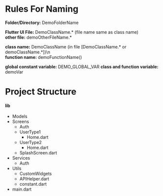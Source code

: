 # **Rules For Naming**

**Folder/Directory:** DemoFolderName

**Flutter UI File:** DemoClassName.\* (file name same as class name)
<br>**other file:** demoOtherFileName.\*

**class name:** DemoClassName (in file [DemoClassName.\* or demoClassName.\*])\n
<br>**function name:** demoFunctionName()

**global constant variable:** DEMO_GLOBAL_VAR
**class and function variable:** demoVar

# Project Structure

#### lib

- Models
- Screens
  - Auth
  - UserType1
    - Home.dart
  - UserType2
    - Home.dart
  - SplashScreen.dart
- Services
  - Auth
- Utils
  - CustomWidgets
  - APIHelper.dart
  - constant.dart
- main.dart
